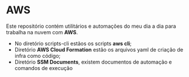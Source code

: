 # AWS
Este repositório contém utilitários e automações do meu dia a dia para trabalha na nuvem com **AWS**.
- No diretório scripts-cli estãos os scripts **aws cli**;
- Diretório **AWS Cloud Formation** estão os arquivos yaml de criação de infra como código;
- Diretório **SSM Documents**, existem documentos de automação e comandos de execução
